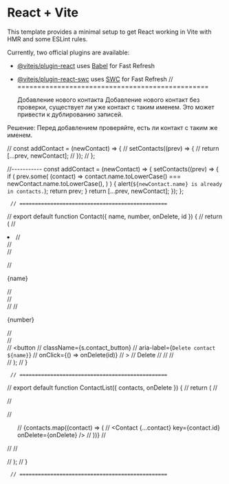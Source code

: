 # React + Vite

This template provides a minimal setup to get React working in Vite with HMR and some ESLint rules.

Currently, two official plugins are available:

- [@vitejs/plugin-react](https://github.com/vitejs/vite-plugin-react/blob/main/packages/plugin-react/README.md) uses [Babel](https://babeljs.io/) for Fast Refresh
- [@vitejs/plugin-react-swc](https://github.com/vitejs/vite-plugin-react-swc) uses [SWC](https://swc.rs/) for Fast Refresh
  // ================================================

  Добавление нового контакта
  Добавление нового контакт без проверки, существует ли уже контакт с таким именем. Это может привести к дублированию записей.

Решение: Перед добавлением проверяйте, есть ли контакт с таким же именем.

// const addContact = (newContact) => {
// setContacts((prev) => {
// return [...prev, newContact];
// });
// };

//-----------
const addContact = (newContact) => {
setContacts((prev) => {
if (
prev.some(
(contact) =>
contact.name.toLowerCase() === newContact.name.toLowerCase(),
)
) {
alert(`${newContact.name} is already in contacts.`);
return prev;
}
return [...prev, newContact];
});
};

     // ================================================

// export default function Contact({ name, number, onDelete, id }) {
// return (
// <li className={s.contact_item}>
// <div className={s.contact_wrapper}>
// <div className={s.contact_info}>
// <PiUserFill className={s.contact_icon} size="20" />

// <p>{name}</p>
// </div>
// <div className={s.contact_info}>
// <PiPhoneFill className={s.contact_icon} size="20" />
// <p>{number}</p>
// </div>
// </div>
// <button
// className={s.contact_button}
// aria-label={`Delete contact ${name}`}
// onClick={() => onDelete(id)}
// >
// <span>Delete</span>
// <PiUserMinusBold className={s.contact_icon} size="20" />
// </button>
// </li>
// );
// }

     // ================================================

// export default function ContactList({ contacts, onDelete }) {
// return (
// <section className={s.contactList_section}>
// <Container className={s.contactList_container}>

// <ul className={s.contactList_list}>

// {contacts.map((contact) => (
// <Contact {...contact} key={contact.id} onDelete={onDelete} />
// ))}
// </ul>

// </Container>
// </section>
// );
// }

     // ================================================
